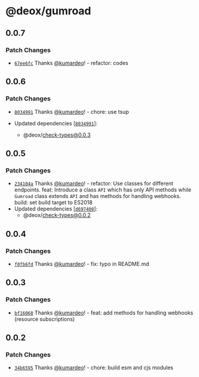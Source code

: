 # @deox/gumroad

## 0.0.7

### Patch Changes

- [`67ee6fc`](https://github.com/kumardeo/deox/commit/67ee6fcb8170757a35b3c26d8c3bd2f29a36024a) Thanks [@kumardeo](https://github.com/kumardeo)! - refactor: codes

## 0.0.6

### Patch Changes

- [`8034991`](https://github.com/kumardeo/deox/commit/80349919722aef5c9dfffc30a603b0c7fe40f0e7) Thanks [@kumardeo](https://github.com/kumardeo)! - chore: use tsup

- Updated dependencies [[`8034991`](https://github.com/kumardeo/deox/commit/80349919722aef5c9dfffc30a603b0c7fe40f0e7)]:
  - @deox/check-types@0.0.3

## 0.0.5

### Patch Changes

- [`234104a`](https://github.com/kumardeo/deox/commit/234104a152c0eda42a574ce079fc816e716e30e1) Thanks [@kumardeo](https://github.com/kumardeo)! - refactor: Use classes for different endpoints.
  feat: Introduce a class `API` which has only API methods while `Gumroad` class extends `API` and has methods for handling webhooks.
  build: set build target to ES2018
- Updated dependencies [[`d697400`](https://github.com/kumardeo/deox/commit/d6974000a60343cb097d59f39e7fb35e4709d3b3)]:
  - @deox/check-types@0.0.2

## 0.0.4

### Patch Changes

- [`f0fb6fd`](https://github.com/kumardeo/deox/commit/f0fb6fd20e93f136e0c333807122fce5f17ae54b) Thanks [@kumardeo](https://github.com/kumardeo)! - fix: typo in README.md

## 0.0.3

### Patch Changes

- [`bf16068`](https://github.com/kumardeo/deox/commit/bf160682ae45a92dc7285685c84ce07c10a11cfa) Thanks [@kumardeo](https://github.com/kumardeo)! - feat: add methods for handling webhooks (resource subscriptions)

## 0.0.2

### Patch Changes

- [`34b6595`](https://github.com/kumardeo/deox/commit/34b6595444edcb170af317099324b68869562d26) Thanks [@kumardeo](https://github.com/kumardeo)! - chore: build esm and cjs modules
